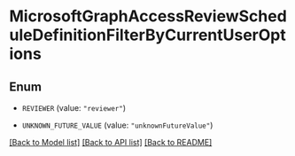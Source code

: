 # MicrosoftGraphAccessReviewScheduleDefinitionFilterByCurrentUserOptions

## Enum


* `REVIEWER` (value: `"reviewer"`)

* `UNKNOWN_FUTURE_VALUE` (value: `"unknownFutureValue"`)


[[Back to Model list]](../README.md#documentation-for-models) [[Back to API list]](../README.md#documentation-for-api-endpoints) [[Back to README]](../README.md)


